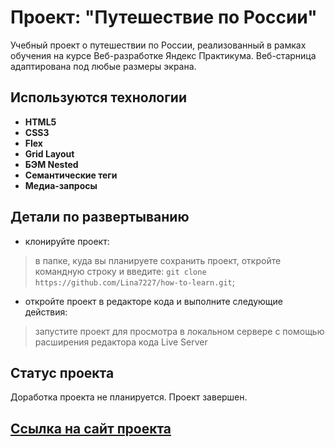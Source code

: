 # Проект: "Путешествие по России"

Учебный проект о путешествии по России, реализованный в рамках обучения на курсе Веб-разработке Яндекс Практикума. Веб-старница адаптирована под любые  размеры экрана.

## Используются технологии

- **HTML5**
- **CSS3**
- **Flex**
- **Grid Layout**
- **БЭМ Nested**
- **Семантические теги**
- **Медиа-запросы**
    

## Детали по развертыванию


- клонируйте проект:
> в папке, куда вы планируете сохранить проект, откройте командную строку и введите: `git clone https://github.com/Lina7227/how-to-learn.git`;

- откройте проект в редакторе кода и выполните следующие действия:
> запустите проект для просмотра в локальном сервере с помощью расширения редактора кода Live Server


## Статус проекта

Доработка проекта не планируется. Проект завершен.


## [Ссылка на сайт проекта](https://lina7227.github.io/russian-travel/)


